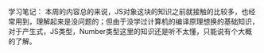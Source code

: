 学习笔记：
    本周的内容总的来说，JS对象这块的知识之前就接触的比较多，也经常用到，理解起来是没问题的；但由于没学过计算机的编译原理想换的基础知识，对于产生式，JS类型，Number类型这里的知识还是听不太懂，只能说有个大概的了解。